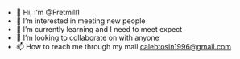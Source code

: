 - 👋 Hi, I’m @Fretmill1
- 👀 I’m interested in meeting new people
- 🌱 I’m currently learning and I need to meet expect
- 💞️ I’m looking to collaborate on with anyone
- 📫 How to reach me through my mail
calebtosin1996@gmail.com

<!---
Fretmill1/Fretmill1 is a ✨ special ✨ repository because its `README.md` (this file) appears on your GitHub profile.
You can click the Preview link to take a look at your changes.
--->
